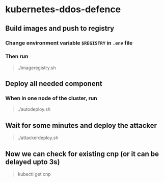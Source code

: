 # kubernetes-ddos-defence
## Build images and push to registry<br />
### Change environment variable `$REGISTRY` in `.env` file<br />
### Then run<br />
>./imageregistry.sh<br />

## Deploy all needed component<br />
### When in one node of the cluster, run<br />
>./autodeploy.sh<br />


## Wait for some minutes and deploy the attacker<br />
>./attackerdeploy.sh<br />

## Now we can check for existing cnp (or it can be delayed upto 3s)<br />
>kubectl get cnp<br />
